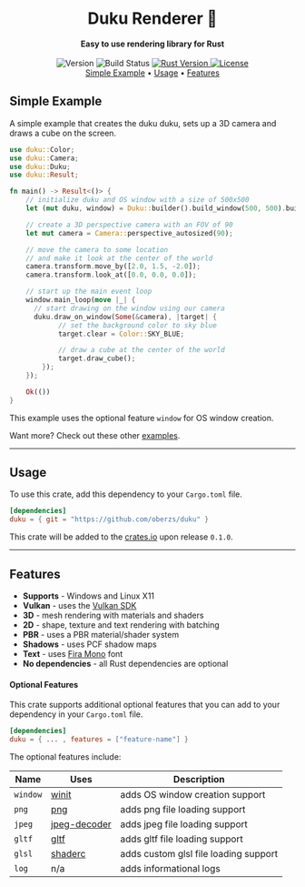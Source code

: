<h1 align="center">Duku Renderer 🎨</h1>

<div align="center">
  <strong>Easy to use rendering library for Rust</strong>
</div>

<br />

<div align="center">
  <!-- Version -->
  <span>
    <img src="https://img.shields.io/badge/version-Work%20In%20Progress-yellow?style=flat-square" alt="Version" />
  </span>
  <!-- Build status -->
  <span>
    <img src="https://img.shields.io/github/workflow/status/oberzs/duku/Full%20Build?style=flat-square" alt="Build Status" />
  </span>
  <!-- Rust Version -->
  <a href="https://www.rust-lang.org/">
    <img src="https://img.shields.io/badge/rust-1.47.0-orange?style=flat-square" alt="Rust Version" />
  </a>
  <!-- License -->
  <a href="https://github.com/oberzs/duku/blob/develop/LICENSE">
    <img src="https://img.shields.io/github/license/oberzs/duku?style=flat-square" alt="License" />
  </a>
</div>

<div align="center">
  <a href="#simple-example">Simple Example</a> •
  <a href="#usage">Usage</a> •
  <a href="#features">Features</a>
</div>

## Simple Example

A simple example that creates the duku duku, sets up a 3D camera
and draws a cube on the screen.

```rust
use duku::Color;
use duku::Camera;
use duku::Duku;
use duku::Result;

fn main() -> Result<()> {
    // initialize duku and OS window with a size of 500x500
    let (mut duku, window) = Duku::builder().build_window(500, 500).build()?;

    // create a 3D perspective camera with an FOV of 90
    let mut camera = Camera::perspective_autosized(90);

    // move the camera to some location
    // and make it look at the center of the world
    camera.transform.move_by([2.0, 1.5, -2.0]);
    camera.transform.look_at([0.0, 0.0, 0.0]);

    // start up the main event loop
    window.main_loop(move |_| {
      // start drawing on the window using our camera
      duku.draw_on_window(Some(&camera), |target| {
            // set the background color to sky blue
            target.clear = Color::SKY_BLUE;

            // draw a cube at the center of the world
            target.draw_cube();
        });
    });

    Ok(())
}
```

This example uses the optional feature `window` for OS window creation.

Want more? Check out these other [examples].

---

## Usage

To use this crate, add this dependency to your `Cargo.toml` file.

```toml
[dependencies]
duku = { git = "https://github.com/oberzs/duku" }
```

This crate will be added to the [crates.io] upon release `0.1.0`.

---

## Features

- **Supports** - Windows and Linux X11
- **Vulkan** - uses the [Vulkan SDK]
- **3D** - mesh rendering with materials and shaders
- **2D** - shape, texture and text rendering with batching
- **PBR** - uses a PBR material/shader system
- **Shadows** - uses PCF shadow maps
- **Text** - uses [Fira Mono] font
- **No dependencies** - all Rust dependencies are optional

#### Optional Features

This crate supports additional optional features that you can add
to your dependency in your `Cargo.toml` file.

```toml
[dependencies]
duku = { ... , features = ["feature-name"] }
```

The optional features include:

| Name     | Uses           | Description                           |
| -------- | -------------- | ------------------------------------- |
| `window` | [winit]        | adds OS window creation support       |
| `png`    | [png]          | adds png file loading support         |
| `jpeg`   | [jpeg-decoder] | adds jpeg file loading support        |
| `gltf`   | [gltf]         | adds gltf file loading support        |
| `glsl`   | [shaderc]      | adds custom glsl file loading support |
| `log`    | n/a            | adds informational logs               |

[examples]: https://github.com/oberzs/duku/tree/develop/examples
[crates.io]: https://crates.io
[vulkan sdk]: https://vulkan.lunarg.com/
[fira mono]: https://fonts.google.com/specimen/Fira+Mono?query=fira
[png]: https://github.com/image-rs/image-png
[jpeg-decoder]: https://github.com/image-rs/jpeg-decoder
[gltf]: https://github.com/gltf-rs/gltf
[shaderc]: https://github.com/google/shaderc-rs
[winit]: https://github.com/rust-windowing/winit
